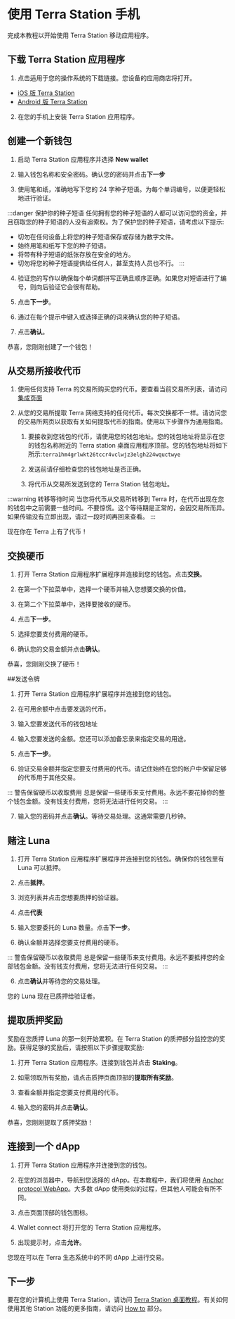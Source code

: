 # 使用 Terra Station 手机

完成本教程以开始使用 Terra Station 移动应用程序。

## 下载 Terra Station 应用程序

1. 点击适用于您的操作系统的下载链接。您设备的应用商店将打开。

- [iOS 版 Terra Station](https://apps.apple.com/app/id1548434735)
- [Android 版 Terra Station](https://play.google.com/store/apps/details?id=money.terra.station)

2. 在您的手机上安装 Terra Station 应用程序。

## 创建一个新钱包

1. 启动 Terra Station 应用程序并选择 **New wallet**

2. 输入钱包名称和安全密码。确认您的密码并点击**下一步**

3. 使用笔和纸，准确地写下您的 24 字种子短语。为每个单词编号，以便更轻松地进行验证。

:::danger 保护你的种子短语
任何拥有您的种子短语的人都可以访问您的资金，并且窃取您的种子短语的人没有追索权。为了保护您的种子短语，请考虑以下提示:

- 切勿在任何设备上将您的种子短语保存或存储为数字文件。
- 始终用笔和纸写下您的种子短语。
- 将带有种子短语的纸张存放在安全的地方。
- 切勿将您的种子短语提供给任何人，甚至支持人员也不行。
:::

4. 验证您的写作以确保每个单词都拼写正确且顺序正确。如果您对短语进行了编号，则向后验证它会很有帮助。

5. 点击**下一步**。

6. 通过在每个提示中键入或选择正确的词来确认您的种子短语。

7. 点击**确认**。

恭喜，您刚刚创建了一个钱包！

## 从交易所接收代币

1. 使用任何支持 Terra 的交易所购买您的代币。要查看当前交易所列表，请访问 [集成页面](/zh/Reference/integrations.html#exchanges)

1. 从您的交易所提取 Terra 网络支持的任何代币。每次交换都不一样。请访问您的交易所网页以获取有关如何提取代币的指南。使用以下步骤作为通用指南。

    1. 要接收到您钱包的代币，请使用您的钱包地址。您的钱包地址将显示在您的钱包名称附近的 Terra station 桌面应用程序顶部。您的钱包地址将如下所示:`terra1hm4grlwkt26tccr4vclwjz3elgh224wquctwye`

    1. 发送前请仔细检查您的钱包地址是否正确。

    1. 将代币从交易所发送到您的 Terra Station 钱包地址。

:::warning 转移等待时间
当您将代币从交易所转移到 Terra 时，在代币出现在您的钱包中之前需要一些时间。不要惊慌。这个等待期是正常的，会因交易所而异。如果传输没有立即出现，请过一段时间再回来查看。
:::

现在你在 Terra 上有了代币！ 

## 交换硬币

1. 打开 Terra Station 应用程序扩展程序并连接到您的钱包。点击**交换**。

2. 在第一个下拉菜单中，选择一个硬币并输入您想要交换的价值。

3. 在第二个下拉菜单中，选择要接收的硬币。

4. 点击**下一步**。

5. 选择您要支付费用的硬币。

5. 确认您的交易金额并点击**确认**。

恭喜，您刚刚交换了硬币！

##发送令牌

1. 打开 Terra Station 应用程序扩展程序并连接到您的钱包。

2. 在可用余额中点击要发送的代币。

3. 输入您要发送代币的钱包地址

4. 输入您要发送的金额。您还可以添加备忘录来指定交易的用途。

5. 点击**下一步**。

6. 验证交易金额并指定您要支付费用的代币。请记住始终在您的帐户中保留足够的代币用于其他交易。

::: 警告保留硬币以收取费用
总是保留一些硬币来支付费用。永远不要花掉你的整个钱包金额。没有钱支付费用，您将无法进行任何交易。
:::

7. 输入您的密码并点击**确认**。等待交易处理。这通常需要几秒钟。

## 赌注 Luna

1. 打开 Terra Station 应用程序扩展程序并连接到您的钱包。确保你的钱包里有 Luna 可以抵押。

2. 点击**抵押**。

2. 浏览列表并点击您想要质押的验证器。

3. 点击**代表**

4. 输入您要委托的 Luna 数量。点击**下一步**。

5. 确认金额并选择您要支付费用的硬币。

::: 警告保留硬币以收取费用
总是保留一些硬币来支付费用。永远不要抵押您的全部钱包金额。没有钱支付费用，您将无法进行任何交易。
:::

6. 点击**确认**并等待您的交易处理。

您的 Luna 现在已质押给验证者。

## 提取质押奖励

奖励在您质押 Luna 的那一刻开始累积。在 Terra Station 的质押部分监控您的奖励。获得足够的奖励后，请按照以下步骤提取奖励:

1. 打开 Terra Station 应用程序。连接到钱包并点击 **Staking**。

2. 如需领取所有奖励，请点击质押页面顶部的**提取所有奖励**。

2. 查看金额并指定您要支付费用的代币。

3. 输入您的密码并点击**确认**。

恭喜，您刚刚提取了质押奖励！

## 连接到一个 dApp

1. 打开 Terra Station 应用程序并连接到您的钱包。

2. 在您的浏览器中，导航到您选择的 dApp。在本教程中，我们将使用 [Anchor protocol WebApp](https://app.anchorprotocol.com/)。大多数 dApp 使用类似的过程，但其他人可能会有所不同。

3. 点击页面顶部的钱包图标。

4. Wallet connect 将打开您的 Terra Station 应用程序。

5. 出现提示时，点击**允许**。

您现在可以在 Terra 生态系统中的不同 dApp 上进行交易。

## 下一步

要在您的计算机上使用 Terra Station，请访问 [Terra Station 桌面教程](/Get-started/Terra-Station-desktop.md)。有关如何使用其他 Station 功能的更多指南，请访问 [How to](/zh/How-to/Terra-Station) 部分。 